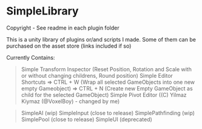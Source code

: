 SimpleLibrary
============

Copyright - See readme in each plugin folder

This is a unity library of plugins or/and scripts I made.
Some of them can be purchased on the asset store (links included if so)

Currently Contains:
> Simple Transform Inspector (Reset Position, Rotation and Scale with or without changing childrens, Round position)
> Simple Editor Shortcuts
=> CTRL + W (Wrap all selected GameObjects into one new empty Gameobject)
=> CTRL + N (Create new Empty GameObject as child for the selected GameObject)
> Simple Pivot Editor ((C) Yilmaz Kiymaz (@VoxelBoy) - changed by me)

> SimpleAI (wip)
> SimpleInput (close to release)
> SimplePathfinding (wip)
> SimplePool (close to release)
> SimpleUI (deprecated)
